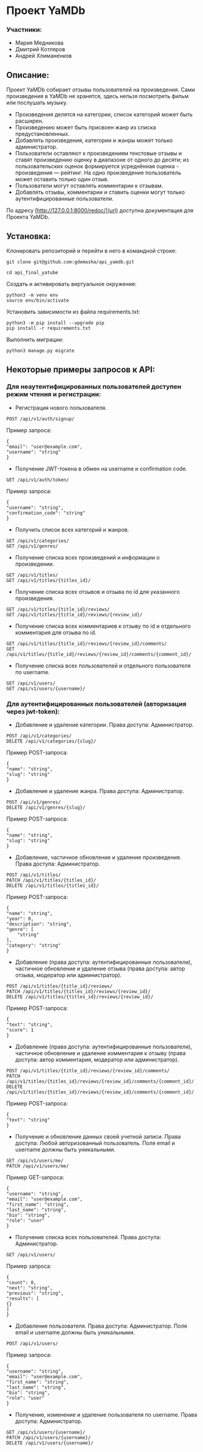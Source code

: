 # Проект YaMDb

### Участники:
- Мария Медникова
- Дмитрий Котляров
- Андрей Хлиманенков

## Описание:

Проект YaMDb собирает отзывы пользователей на произведения. Сами произведения в YaMDb не хранятся, здесь нельзя посмотреть фильм или послушать музыку.

- Произведения делятся на категории, список категорий может быть расширен. 
- Произведению может быть присвоен жанр из списка предустановленных. 
- Добавлять произведения, категории и жанры может только администратор.
- Пользователи оставляют к произведениям текстовые отзывы и ставят произведению оценку в диапазоне от одного до десяти; из пользовательских оценок формируется усреднённая оценка - произведения — рейтинг. На одно произведение пользователь может оставить только один отзыв.
- Пользователи могут оставлять комментарии к отзывам.
- Добавлять отзывы, комментарии и ставить оценки могут только аутентифицированные пользователи.

По адресу [http://127.0.0.1:8000/redoc/](url) доступна документация для Проекта YaMDb.


## Установка:

Клонировать репозиторий и перейти в него в командной строке:
```
git clone git@github.com:gdemasha/api_yamdb.git
```
```
cd api_final_yatube
```
Cоздать и активировать виртуальное окружение:
```
python3 -m venv env
source env/bin/activate
```
Установить зависимости из файла requirements.txt:
```
python3 -m pip install --upgrade pip
pip install -r requirements.txt
```
Выполнить миграции:
```
python3 manage.py migrate
```

## Некоторые примеры запросов к API:

### Для неаутентифицированных пользователей доступен режим чтения и регистрации:

- Регистрация нового пользователя.
```
POST /api/v1/auth/signup/
```
Пример запроса:
```
{
"email": "user@example.com",
"username": "string"
}
```
- Получение JWT-токена в обмен на username и confirmation code.
```
GET /api/v1/auth/token/
```
Пример запроса:
```
{
"username": "string",
"confirmation_code": "string"
}
```
- Получить список всех категорий и жанров.
```
GET /api/v1/categories/
GET /api/v1/genres/
```
- Получение списка всех произведений и информации о произведении.
```
GET /api/v1/titles/
GET /api/v1/titles/{titles_id}/
```
- Получение списка всех отзывов и отзыва по id для указанного произведения.
```
GET /api/v1/titles/{title_id}/reviews/
GET /api/v1/titles/{title_id}/reviews/{review_id}/
```
- Получение списка всех комментариев к отзыву по id и отдельного комментария для отзыва по id.
```
GET /api/v1/titles/{title_id}/reviews/{review_id}/comments/
GET /api/v1/titles/{title_id}/reviews/{review_id}/comments/{comment_id}/
```
- Получение списка всех пользователей и отдельного пользователя по username.
```
GET /api/v1/users/
GET /api/v1/users/{username}/
```

### Для аутентифицированных пользователей (авторизация через jwt-token):

- Добавление и удаление категории. Права доступа: Администратор.
```
POST /api/v1/categories/
DELETE /api/v1/categories/{slug}/
```
Пример POST-запроса:
```
{
"name": "string",
"slug": "string"
}
```
- Добавление и удаление жанра. Права доступа: Администратор.
```
POST /api/v1/genres/
DELETE /api/v1/genres/{slug}/
```
Пример POST-запроса:
```
{
"name": "string",
"slug": "string"
}
```
- Добавление, частичное обновление и удаление произведения. Права доступа: Администратор.
```
POST /api/v1/titles/
PATCH /api/v1/titles/{titles_id}/
DELETE /api/v1/titles/{titles_id}/
```
Пример POST-запроса:
```
{
"name": "string",
"year": 0,
"description": "string",
"genre": [
    "string"
],
"category": "string"
}
```
- Добавление (права доступа: аутентифицированные пользователи),
  частичное обновление и удаление отзыва (права доступа: автор отзыва, модератор или администратор). 
```
POST /api/v1/titles/{title_id}/reviews/
PATCH /api/v1/titles/{titles_id}/reviews/{review_id}/
DELETE /api/v1/titles/{titles_id}/reviews/{review_id}/
```
Пример POST-запроса:
```
{
"text": "string",
"score": 1
}
```
- Добавление (права доступа: аутентифицированные пользователи),
  частичное обновление и удаление комментария к отзыву (права доступа: автор комментария, модератор или администратор).
```
POST /api/v1/titles/{title_id}/reviews/{review_id}/comments/
PATCH /api/v1/titles/{titles_id}/reviews/{review_id}/comments/{comment_id}/
DELETE /api/v1/titles/{titles_id}/reviews/{review_id}/comments/{comment_id}/
```
Пример POST-запроса:
```
{
"text": "string"
}
```
- Получение и обновление данных своей учетной записи. Права доступа: Любой авторизованный пользователь.
  Поля email и username должны быть уникальными.
```
GET /api/v1/users/me/
PATCH /api/v1/users/me/
```
Пример GET-запроса:
```
{
"username": "string",
"email": "user@example.com",
"first_name": "string",
"last_name": "string",
"bio": "string",
"role": "user"
}
```
- Получение списка всех пользователей. Права доступа: Администратор.
```
GET /api/v1/users/
```
Пример запроса:
```
{
"count": 0,
"next": "string",
"previous": "string",
"results": [
{}
]
}
```
- Добавление пользователя. Права доступа: Администратор. Поля email и username должны быть уникальными.
```
POST /api/v1/users/
```
Пример запроса:
```
{
"username": "string",
"email": "user@example.com",
"first_name": "string",
"last_name": "string",
"bio": "string",
"role": "user"
}
```
- Получение, изменение и удаление пользователя по username. Права доступа: Администратор.
```
GET /api/v1/users/{username}/
PATCH /api/v1/users/{username}/
DELETE /api/v1/users/{username}/
```
